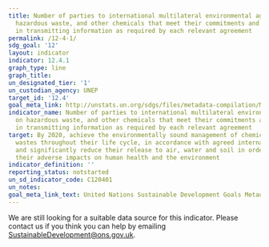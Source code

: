 ```yaml
---
title: Number of parties to international multilateral environmental agreements on
  hazardous waste, and other chemicals that meet their commitments and obligations
  in transmitting information as required by each relevant agreement
permalink: /12-4-1/
sdg_goal: '12'
layout: indicator
indicator: 12.4.1
graph_type: line
graph_title:
un_designated_tier: '1'
un_custodian_agency: UNEP
target_id: '12.4'
goal_meta_link: http://unstats.un.org/sdgs/files/metadata-compilation/Metadata-Goal-12.pdf
indicator_name: Number of parties to international multilateral environmental agreements
  on hazardous waste, and other chemicals that meet their commitments and obligations
  in transmitting information as required by each relevant agreement
target: By 2020, achieve the environmentally sound management of chemicals and all
  wastes throughout their life cycle, in accordance with agreed international frameworks,
  and significantly reduce their release to air, water and soil in order to minimize
  their adverse impacts on human health and the environment
indicator_definition: ''
reporting_status: notstarted
un_sd_indicator_code: C120401
un_notes:
goal_meta_link_text: United Nations Sustainable Development Goals Metadata (pdf 782kB)
---
```


We are still looking for a suitable data source for this indicator. Please contact us if you think you can help by emailing <a href="mailto:SustainableDevelopment@ons.gov.uk">SustainableDevelopment@ons.gov.uk</a>.


